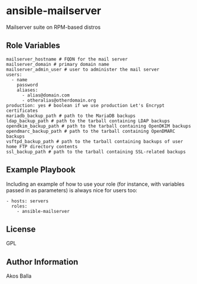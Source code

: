 ansible-mailserver
==================

Mailserver suite on RPM-based distros

Role Variables
--------------

    mailserver_hostname # FQDN for the mail server
    mailserver_domain # primary domain name
    mailserver_admin_user # user to administer the mail server
    users:
      - name
        password
        aliases:
          - alias@domain.com
          - otheralias@otherdomain.org
    production: yes # boolean if we use production Let's Encrypt certificates
    mariadb_backup_path # path to the MariaDB backups
    ldap_backup_path # path to the tarball containing LDAP backups
    opendkim_backup_path # path to the tarball containing OpenDKIM backups
    opendmarc_backup_path # path to the tarball containing OpenDMARC backups
    vsftpd_backup_path # path to the tarball containing backups of user home FTP directory contents
    ssl_backup_path # path to the tarball containing SSL-related backups

Example Playbook
----------------

Including an example of how to use your role (for instance, with variables passed in as parameters) is always nice for users too:

    - hosts: servers
      roles:
        - ansible-mailserver

License
-------

GPL

Author Information
------------------

Akos Balla
